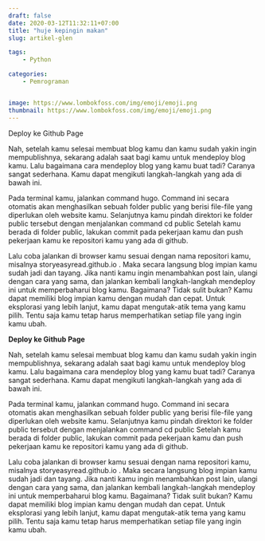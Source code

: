 ```yaml
---
draft: false
date: 2020-03-12T11:32:11+07:00
title: "huje kepingin makan"
slug: artikel-glen

tags:
    - Python

categories:
    - Pemrograman


image: https://www.lombokfoss.com/img/emoji/emoji.png
thumbnail: https://www.lombokfoss.com/img/emoji/emoji.png
---
```


Deploy ke Github Page

Nah, setelah kamu selesai membuat blog kamu dan kamu sudah yakin ingin mempublishnya, sekarang adalah saat bagi kamu untuk mendeploy blog kamu. Lalu bagaimana cara mendeploy blog yang kamu buat tadi?
Caranya sangat sederhana. Kamu dapat mengikuti langkah-langkah yang ada di bawah ini.

Pada terminal kamu, jalankan command hugo. Command ini secara otomatis akan menghasilkan sebuah folder public yang berisi file-file yang diperlukan oleh website kamu.
Selanjutnya kamu pindah direktori ke folder public tersebut dengan menjalankan command cd public
Setelah kamu berada di folder public, lakukan commit pada pekerjaan kamu dan push pekerjaan kamu ke repositori kamu yang ada di github.

Lalu coba jalankan di browser kamu sesuai dengan nama repositori kamu, misalnya storyeasyread.github.io . Maka secara langsung blog impian kamu sudah jadi dan tayang.
Jika nanti kamu ingin menambahkan post lain, ulangi dengan cara yang sama, dan jalankan kembali langkah-langkah mendeploy ini untuk memperbaharui blog kamu.
Bagaimana? Tidak sulit bukan? Kamu dapat memiliki blog impian kamu dengan mudah dan cepat. Untuk eksplorasi yang lebih lanjut, 
kamu dapat mengutak-atik tema yang kamu pilih. Tentu saja kamu tetap harus memperhatikan setiap file yang ingin kamu ubah.

<strong>Deploy ke Github Page</strong>

Nah, setelah kamu selesai membuat blog kamu dan kamu sudah yakin ingin mempublishnya, sekarang adalah saat bagi kamu untuk mendeploy blog kamu. Lalu bagaimana cara mendeploy blog yang kamu buat tadi?
Caranya sangat sederhana. Kamu dapat mengikuti langkah-langkah yang ada di bawah ini.

Pada terminal kamu, jalankan command hugo. Command ini secara otomatis akan menghasilkan sebuah folder public yang berisi file-file yang diperlukan oleh website kamu.
Selanjutnya kamu pindah direktori ke folder public tersebut dengan menjalankan command cd public
Setelah kamu berada di folder public, lakukan commit pada pekerjaan kamu dan push pekerjaan kamu ke repositori kamu yang ada di github.

Lalu coba jalankan di browser kamu sesuai dengan nama repositori kamu, misalnya storyeasyread.github.io . Maka secara langsung blog impian kamu sudah jadi dan tayang.
Jika nanti kamu ingin menambahkan post lain, ulangi dengan cara yang sama, dan jalankan kembali langkah-langkah mendeploy ini untuk memperbaharui blog kamu.
Bagaimana? Tidak sulit bukan? Kamu dapat memiliki blog impian kamu dengan mudah dan cepat. Untuk eksplorasi yang lebih lanjut, 
kamu dapat mengutak-atik tema yang kamu pilih. Tentu saja kamu tetap harus memperhatikan setiap file yang ingin kamu ubah.